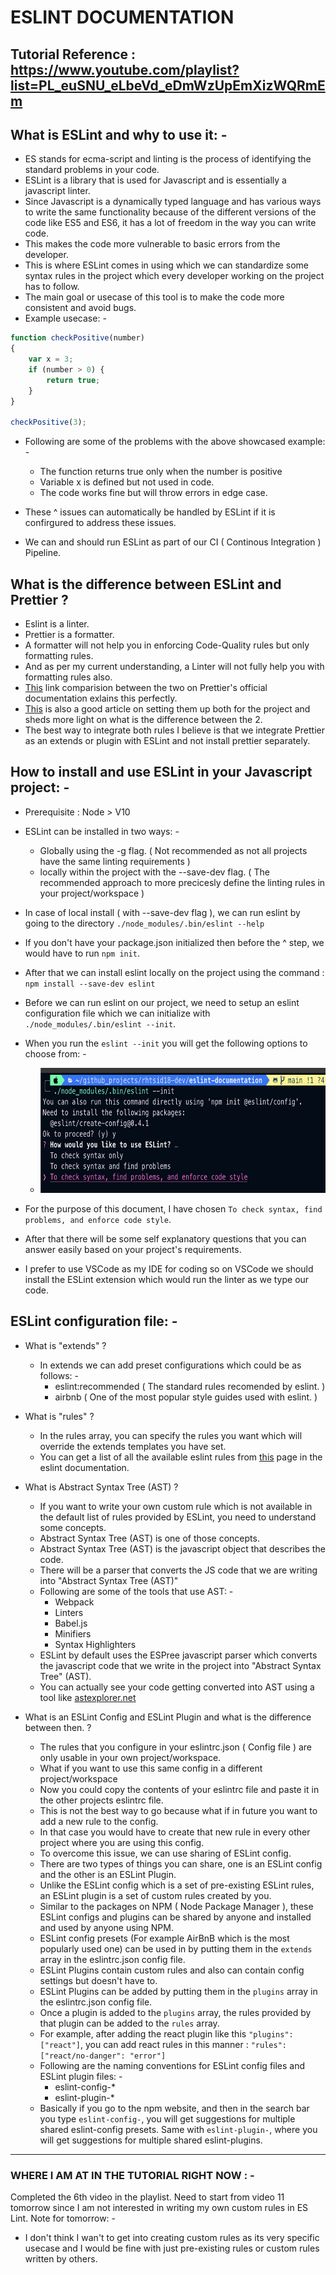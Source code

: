 # ESLINT DOCUMENTATION

## Tutorial Reference : <https://www.youtube.com/playlist?list=PL_euSNU_eLbeVd_eDmWzUpEmXizWQRmEm>

## What is ESLint and why to use it: -

- ES stands for ecma-script and linting is the process of identifying the standard problems in your code.
- ESLint is a library that is used for Javascript and is essentially a javascript linter.
- Since Javascript is a dynamically typed language and has various ways to write the same functionality because of the different versions of the code like ES5 and ES6, it has a lot of freedom in the way you can write code.
- This makes the code more vulnerable to basic errors from the developer.
- This is where ESLint comes in using which we can standardize some syntax rules in the project which every developer working on the project has to follow.
- The main goal or usecase of this tool is to make the code more consistent and avoid bugs.
- Example usecase: -

```javascript
function checkPositive(number)
{
    var x = 3;
    if (number > 0) {
        return true;
    }
}

checkPositive(3);
```

- Following are some of the problems with the above showcased example: -
    - The function returns true only when the number is positive
    - Variable x is defined but not used in code.
    - The code works fine but will throw errors in edge case.

- These ^ issues can automatically be handled by ESLint if it is confirgured to address these issues.
- We can and should run ESLint as part of our CI ( Continous Integration ) Pipeline.

## What is the difference between ESLint and Prettier ?

- Eslint is a linter.
- Prettier is a formatter.
- A formatter will not help you in enforcing Code-Quality rules but only formatting rules.
- And as per my current understanding, a Linter will not fully help you with formatting rules also.
- [This](https://prettier.io/docs/en/comparison.html) link comparision between the two on Prettier's official documentation exlains this perfectly.
- [This](https://dev.to/andrewbaisden/how-to-use-eslint-and-prettier-for-code-analysis-and-formatting-1b4g) is also a good article on setting them up both for the project and sheds more light on what is the difference between the 2.
- The best way to integrate both rules I believe is that we integrate Prettier as an extends or plugin with ESLint and not install prettier separately.

## How to install and use ESLint in your Javascript project: -

- Prerequisite : Node > V10
- ESLint can be installed in two ways: -
    - Globally using the -g flag. ( Not recommended as not all projects have the same linting requirements )
    - locally within the project with the --save-dev flag. ( The recommended approach to more precicesly define the linting rules in your project/workspace )
- In case of local install ( with --save-dev flag ), we can run eslint by going to the directory `./node_modules/.bin/eslint --help`
- If you don't have your package.json initialized then before the ^ step, we would have to run `npm init`.
- After that we can install eslint locally on the project using the command : `npm install --save-dev eslint`
- Before we can run eslint on our project, we need to setup an eslint configuration file which we can initialize with `./node_modules/.bin/eslint --init`.

- When you run the `eslint --init` you will get the following options to choose from: -
    - <img src="images/eslint_init_screenshot_1.png" height="200" />
- For the purpose of this document, I have chosen `To check syntax, find problems, and enforce code style`.
- After that there will be some self explanatory questions that you can answer easily based on your project's requirements.
- I prefer to use VSCode as my IDE for coding so on VSCode we should install the ESLint extension which would run the linter as we type our code.

## ESLint configuration file: -

- What is "extends" ?
    - In extends we can add preset configurations which could be as follows: -
        - eslint:recommended ( The standard rules recomended by eslint. )
        - airbnb ( One of the most popular style guides used with eslint. )
- What is "rules" ?
    - In the rules array, you can specify the rules you want which will override the extends templates you have set.
    - You can get a list of all the available eslint rules from [this](https://eslint.org/docs/latest/rules/) page in the eslint documentation.

- What is Abstract Syntax Tree (AST) ?
    - If you want to write your own custom rule which is not available in the default list of rules provided by ESLint, you need to understand some concepts.
    - Abstract Syntax Tree (AST) is one of those concepts.
    - Abstract Syntax Tree (AST) is the javascript object that describes the code.
    - There will be a parser that converts the JS code that we are writing into "Abstract Syntax Tree (AST)"
    - Following are some of the tools that use AST: -
        - Webpack
        - Linters
        - Babel.js
        - Minifiers
        - Syntax Highlighters
    - ESLint by default uses the ESPree javascript parser which converts the javascript code that we write in the project into "Abstract Syntax Tree" (AST).
    - You can actually see your code getting converted into AST using a tool like [astexplorer.net](astexplorer.net)

- What is an ESLint Config and ESLint Plugin and what is the difference between then. ?
    - The rules that you configure in your eslintrc.json ( Config file ) are only usable in your own project/workspace.
    - What if you want to use this same config in a different project/workspace
    - Now you could copy the contents of your eslintrc file and paste it in the other projects eslintrc file.
    - This is not the best way to go because what if in future you want to add a new rule to the config.
    - In that case you would have to create that new rule in every other project where you are using this config.
    - To overcome this issue, we can use sharing of ESLint config.
    - There are two types of things you can share, one is an ESLint config and the other is an ESLint Plugin.
    - Unlike the ESLint config which is a set of pre-existing ESLint rules, an ESLint plugin is a set of custom rules created by you.
    - Similar to the packages on NPM ( Node Package Manager ), these ESLint configs and plugins can be shared by anyone and installed and used by anyone using NPM.
    - ESLint config presets (For example AirBnB which is the most popularly used one) can be used in by putting them in the `extends` array in the eslintrc.json config file.
    - ESLint Plugins contain custom rules and also can contain config settings but doesn't have to.
    - ESLint Plugins can be added by putting them in the `plugins` array in the eslintrc.json config file.
    - Once a plugin is added to the `plugins` array, the rules provided by that plugin can be added to the `rules` array.
    - For example, after adding the react plugin like this `"plugins": ["react"]`, you can add react rules in this manner : `"rules": ["react/no-danger": "error"]`
    - Following are the naming conventions for ESLint config files and ESLint plugin files: -
        - eslint-config-*
        - eslint-plugin-*
    - Basically if you go to the npm website, and then in the search bar you type `eslint-config-`, you will get suggestions for multiple shared eslint-config presets. Same with `eslint-plugin-`, where you will get suggestions for multiple shared eslint-plugins.

----------

### WHERE I AM AT IN THE TUTORIAL RIGHT NOW : -

Completed the 6th video in the playlist. Need to start from video 11 tomorrow since I am not interested in writing my own custom rules in ES Lint.
Note for tomorrow: -

- I don't think I wan't to get into creating custom rules as its very specific usecase and I would be fine with just pre-existing rules or custom rules written by others.
